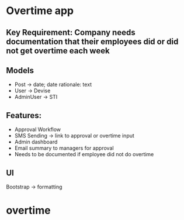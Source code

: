 # Overtime app

## Key Requirement: Company needs documentation that their employees did or did not get overtime each week

## Models
- Post -> date; date rationale: text
- User -> Devise
- AdminUser -> STI

## Features:
- Approval Workflow
- SMS Sending -> link to approval or overtime input
- Admin dashboard
- Email summary to managers for approval
- Needs to be documented if employee did not do overtime

## UI
Bootstrap -> formatting
# overtime
